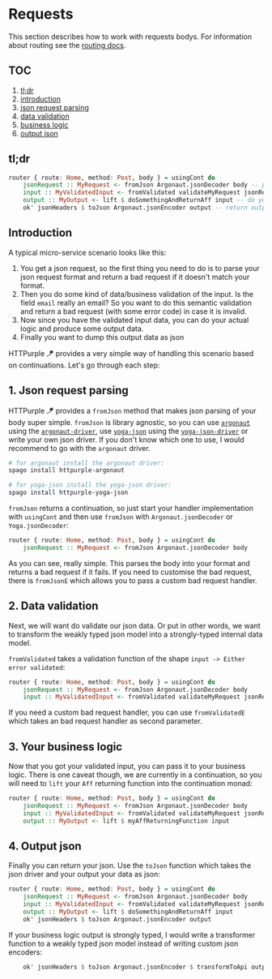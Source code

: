 # Requests

This section describes how to work with requests bodys. For information about routing see the [routing docs](Routing.md).

## TOC
1. [tl;dr](#tldr)
1. [introduction](#introduction)
1. [json request parsing](#1-json-request-parsing)
1. [data validation](#2-data-validation)
1. [business logic](#3-your-business-logic)
1. [output json](#4-output-json)

## tl;dr 

```purescript
router { route: Home, method: Post, body } = usingCont do
    jsonRequest :: MyRequest <- fromJson Argonaut.jsonDecoder body -- parse the json input
    input :: MyValidatedInput <- fromValidated validateMyRequest jsonRequest -- validate the input data
    output :: MyOutput <- lift $ doSomethingAndReturnAff input -- do your business logic
    ok' jsonHeaders $ toJson Argonaut.jsonEncoder output -- return output as json
```

## Introduction

A typical micro-service scenario looks like this: 
1. You get a json request, so the first thing you need to do is to parse your json request format and return a bad request if it doesn't match your format.
2. Then you do some kind of data/business validation of the input. Is the field `email` really an email? So you want to do this semantic validation and return a bad request (with some error code) in case it is invalid.
3. Now since you have the validated input data, you can do your actual logic and produce some output data.
4. Finally you want to dump this output data as json

HTTPurple 🪁 provides a very simple way of handling this scenario based on continuations. Let's go through each step:

## 1. Json request parsing

HTTPurple 🪁 provides a `fromJson` method that makes json parsing of your body super simple. `fromJson` is library agnostic, so you can use [`argonaut`](https://github.com/purescript-contrib/purescript-argonaut) using the [`argonaut-driver`](https://github.com/sigma-andex/purescript-httpurple-argonaut), use [`yoga-json`](https://github.com/rowtype-yoga/purescript-yoga-json) using the [`yoga-json-driver`](https://github.com/sigma-andex/purescript-httpurple-yoga-json) or write your own json driver.
If you don't know which one to use, I would recommend to go with the `argonaut` driver.

```bash
# for argonaut install the argonaut driver:
spago install httpurple-argonaut

# for yoga-json install the yoga-json driver:
spago install httpurple-yoga-json
```

`fromJson` returns a continuation, so just start your handler implementation with `usingCont` and then use `fromJson` with `Argonaut.jsonDecoder` or `Yoga.jsonDecoder`:

```purescript
router { route: Home, method: Post, body } = usingCont do
    jsonRequest :: MyRequest <- fromJson Argonaut.jsonDecoder body
```
As you can see, really simple. This parses the body into your format and returns a bad request if it fails. If you need to customise the bad request, there is `fromJsonE` which allows you to pass a custom bad request handler.

## 2. Data validation

Next, we will want do validate our json data. Or put in other words, we want to transform the weakly typed json model into a strongly-typed internal data model.

`fromValidated` takes a validation function of the shape `input -> Either error validated`:

```purescript
router { route: Home, method: Post, body } = usingCont do
    jsonRequest :: MyRequest <- fromJson Argonaut.jsonDecoder body
    input :: MyValidatedInput <- fromValidated validateMyRequest jsonRequest
```

If you need a custom bad request handler, you can use `fromValidatedE` which takes an bad request handler as second parameter.

## 3. Your business logic

Now that you got your validated input, you can pass it to your business logic. 
There is one caveat though, we are currently in a continuation, so you will need to `lift` your `Aff` returning function into the continuation monad:

```purescript
router { route: Home, method: Post, body } = usingCont do
    jsonRequest :: MyRequest <- fromJson Argonaut.jsonDecoder body
    input :: MyValidatedInput <- fromValidated validateMyRequest jsonRequest
    output :: MyOutput <- lift $ myAffReturningFunction input
```

## 4. Output json

Finally you can return your json. Use the `toJson` function which takes the json driver and your output your data as json:

```purescript
router { route: Home, method: Post, body } = usingCont do
    jsonRequest :: MyRequest <- fromJson Argonaut.jsonDecoder body
    input :: MyValidatedInput <- fromValidated validateMyRequest jsonRequest
    output :: MyOutput <- lift $ doSomethingAndReturnAff input
    ok' jsonHeaders $ toJson Argonaut.jsonEncoder output
```

If your business logic output is strongly typed, I would write a transformer function to a weakly typed json model instead of writing custom json encoders:

```purescript
    ok' jsonHeaders $ toJson Argonaut.jsonEncoder $ transformToApi output
```
